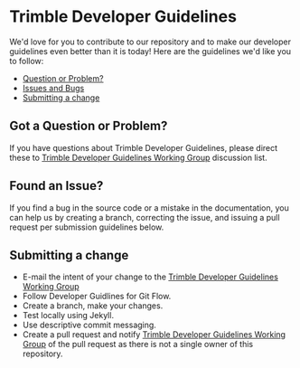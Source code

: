 # Trimble Developer Guidelines

We'd love for you to contribute to our repository and to make our developer guidelines even better than it is today! Here are the guidelines we'd like you to follow:

 - [Question or Problem?](#got-a-question-or-problem)
 - [Issues and Bugs](#found-an-issue)
 - [Submitting a change](#submitting-a-change)

## Got a Question or Problem?

If you have questions about Trimble Developer Guidelines, please direct these to [Trimble Developer Guidelines Working Group](dev-guidelines-working-group-ug@trimble.com)
discussion list.

## Found an Issue?
If you find a bug in the source code or a mistake in the documentation, you can help us by creating a branch, correcting the issue, and issuing a pull request per submission guidelines below.

## Submitting a change
* E-mail the intent of your change to the [Trimble Developer Guidelines Working Group](dev-guidelines-working-group-ug@trimble.com)
* Follow Developer Guidlines for Git Flow.
* Create a branch, make your changes.
* Test locally using Jekyll.
* Use descriptive commit messaging.
* Create a pull request and notify [Trimble Developer Guidelines Working Group](dev-guidelines-working-group-ug@trimble.com) of the pull request as there is not a single owner of this repository.

